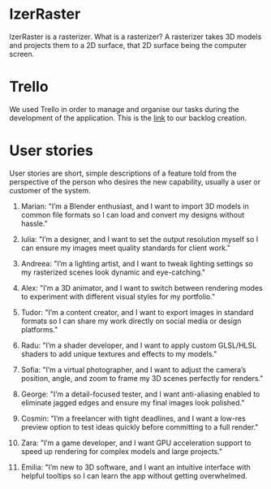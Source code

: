 # IzerRaster
IzerRaster is a rasterizer. What is a rasterizer? A rasterizer takes 3D models and projects them to a 2D surface, that 2D surface being the computer screen.

# Trello

We used Trello in order to manage and organise our tasks during the development of the application. This is the [link](https://trello.com/b/ZR0p4Yfg/rasterizer) to our backlog creation.

# User stories

User stories are short, simple descriptions of a feature told from the perspective of the person who desires the new capability, usually a user or customer of the system.

1. Marian: "I’m a Blender enthusiast, and I want to import 3D models in common file formats so I can load and convert my designs without hassle."

2. Iulia: "I’m a designer, and I want to set the output resolution myself so I can ensure my images meet quality standards for client work."

3. Andreea: "I’m a lighting artist, and I want to tweak lighting settings so my rasterized scenes look dynamic and eye-catching."

4. Alex: "I’m a 3D animator, and I want to switch between rendering modes to experiment with different visual styles for my portfolio."

5. Tudor: "I’m a content creator, and I want to export images in standard formats so I can share my work directly on social media or design platforms."

6. Radu: "I’m a shader developer, and I want to apply custom GLSL/HLSL shaders to add unique textures and effects to my models."

7. Sofia: "I’m a virtual photographer, and I want to adjust the camera’s position, angle, and zoom to frame my 3D scenes perfectly for renders."

8. George: "I’m a detail-focused tester, and I want anti-aliasing enabled to eliminate jagged edges and ensure my final images look polished."

9. Cosmin: "I’m a freelancer with tight deadlines, and I want a low-res preview option to test ideas quickly before committing to a full render."
10. Zara: "I’m a game developer, and I want GPU acceleration support to speed up rendering for complex models and large projects."

11. Emilia: "I’m new to 3D software, and I want an intuitive interface with helpful tooltips so I can learn the app without getting overwhelmed.
